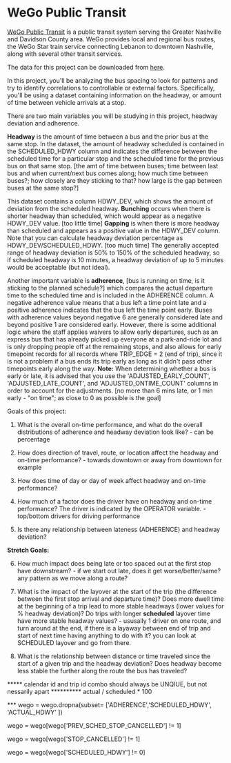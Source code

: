 # WeGo Public Transit
[WeGo Public Transit](https://www.wegotransit.com/) is a public transit system serving the Greater Nashville and Davidson County area. WeGo provides local and regional bus routes, the WeGo Star train service connecting Lebanon to downtown Nashville, along with several other transit services.

The data for this project can be downloaded from [here](https://drive.google.com/file/d/1iM4WjC9k3EXHPNc6q4AwDh_MEIpXvfMD/view?usp=sharing).

In this project, you'll be analyzing the bus spacing to look for patterns and try to identify correlations to controllable or external factors. Specifically, you'll be using a dataset containing information on the headway, or amount of time between vehicle arrivals at a stop. 

There are two main variables you will be studying in this project, headway deviation and adherence.

**Headway** is the amount of time between a bus and the prior bus at the same stop. In the dataset, the amount of headway scheduled is contained in the SCHEDULED_HDWY column and indicates the difference between the scheduled time for a particular stop and the scheduled time for the previous bus on that same stop.  [the amt of time between buses; time between last bus and when current/next bus comes along; how much time between buses?; how closely are they sticking to that? how large is the gap between buses at the same stop?]

This dataset contains a column HDWY_DEV, which shows the amount of deviation from the scheduled headway. **Bunching** occurs when there is shorter headway than scheduled, which would appear as a negative HDWY_DEV value. [too little time] **Gapping** is when there is more headway than scheduled and appears as a positive value in the HDWY_DEV column. Note that you can calculate headway deviation percentage as HDWY_DEV/SCHEDULED_HDWY. [too much time] The generally accepted range of headway deviation is 50% to 150% of the scheduled headway, so if scheduled headway is 10 minutes, a headway deviation of up to 5 minutes would be acceptable (but not ideal).

Another important variable is **adherence**, [bus is running on time, is it sticking to the planned schedule?] which compares the actual departure time to the scheduled time and is included in the ADHERENCE column. A negative adherence value means that a bus left a time point late and a positive adherence indicates that the bus left the time point early. Buses with adherence values beyond negative 6 are generally considered late and beyond positive 1 are considered early. However, there is some additional logic where the staff applies waivers to allow early departures, such as an express bus that has already picked up everyone at a park-and-ride lot and is only dropping people off at the remaining stops, and also allows for early timepoint records for all records where TRIP_EDGE = 2 (end of trip), since it is not a problem if a bus ends its trip early as long as it didn't pass other timepoints early along the way. **Note:** When determining whether a bus is early or late, it is advised that you use the 'ADJUSTED_EARLY_COUNT', 'ADJUSTED_LATE_COUNT', and 'ADJUSTED_ONTIME_COUNT' columns in order to account for the adjustments.  [no more than 6 mins late, or 1 min early -  "on time"; as close to 0 as possible is the goal] 

Goals of this project:

1. What is the overall on-time performance, and what do the overall distributions of adherence and headway deviation look like? - can be percentage

2. How does direction of travel, route, or location affect the headway and on-time performance? - towards downtown or away from downtown for example

3. How does time of day or day of week affect headway and on-time performance?

4. How much of a factor does the driver have on headway and on-time performance? The driver is indicated by the OPERATOR variable. - top/bottom drivers for driving performance

5. Is there any relationship between lateness (ADHERENCE) and headway deviation?

**Stretch Goals:**  

6. How much impact does being late or too spaced out at the first stop have downstream? - if we start out late, does it get worse/better/same? any pattern as we move along a route?


7. What is the impact of the layover at the start of the trip (the difference between the first stop arrival and departure time)? Does more dwell time at the beginning of a trip lead to more stable headways (lower values for % headway deviation)? Do trips with longer **scheduled** layover time have more stable headway values?  - ususally 1 driver on one route, and turn around at the end, if there is a layaway between end of trip and start of next time having anything to do with it? you can look at SCHEDULED layover and go from there.


8. What is the relationship between distance or time traveled since the start of a given trip and the headway deviation? Does headway become less stable the further along the route the bus has traveled?

*****  calendar id and trip id combo should always be UNQIUE, but not nessarily apart 
********** actual / scheduled * 100


*** wego = wego.dropna(subset= ['ADHERENCE','SCHEDULED_HDWY', 'ACTUAL_HDWY' ])

wego = wego[wego['PREV_SCHED_STOP_CANCELLED'] != 1]

wego = wego[wego['STOP_CANCELLED'] != 1]

wego = wego[wego['SCHEDULED_HDWY'] != 0]

